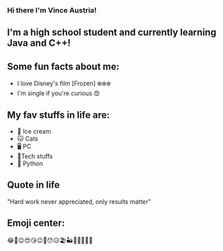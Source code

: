 ### Hi there I'm Vince Austria!
## I'm a high school student and currently learning Java and C++!
## Some fun facts about me: 
- I love Disney's film [Frozen] ❄️❄️❄️
- I'm single if you're curious 😍
## My fav stuffs in life are:
* 🍦 Ice cream
* 🐱 Cats
* 🖥️ PC
* 📁Tech stuffs
* 🐍 Python
<!--
**elsaversailles/elsaversailles** is a ✨ _special_ ✨ repository because its `README.md` (this file) appears on your GitHub profile.

Here are some ideas to get you started:

- 🔭 I’m currently working on ... Java
- 🌱 I’m currently learning ... C++
- 💬 Ask me about ... Anything
- 📫 How to reach me: ... Just tag me here
- ⚡ Fun fact: ... I love cats🐱
-->

## Quote in life  
"Hard work never appreciated, only results matter"
## Emoji center:
😂🙂😉😍😘😉🤐😯😥🏖️🏜️🌋🎏🎋🎐🎄

